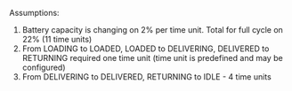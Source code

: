 Assumptions:

1. Battery capacity is changing on 2% per time unit. Total for full cycle on 22% (11 time units)
2. From LOADING to LOADED, LOADED to DELIVERING, DELIVERED to RETURNING required one time unit (time unit is predefined and may be configured)
3. From DELIVERING to DELIVERED, RETURNING to IDLE - 4 time units


